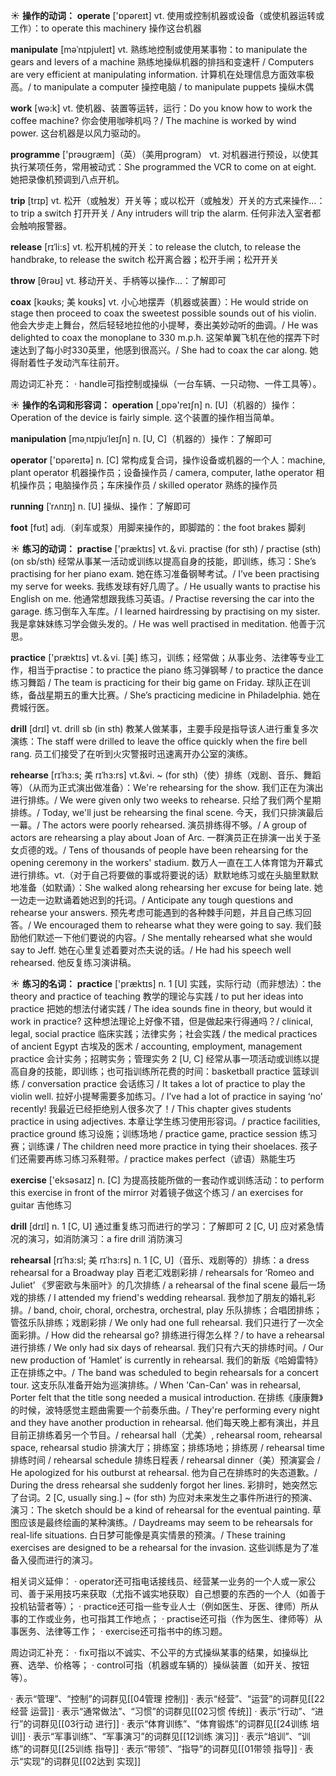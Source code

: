 ☀ <span class="category">**操作的动词：**</span>
<span class="vocabulary">**operate**</span> ['ɒpəreɪt] 
<span class="definition">vt. 使用或控制机器或设备（或使机器运转或工作）：</span>to operate this machinery 操作这台机器

<span class="vocabulary">**manipulate**</span> [məˈnɪpjuleɪt]
<span class="definition">vt. 熟练地控制或使用某事物：</span>to manipulate the gears and levers of a machine 熟练地操纵机器的排挡和变速杆 / Computers are very efficient at manipulating information. 计算机在处理信息方面效率极高。/ to manipulate a computer 操控电脑 / to manipulate puppets 操纵木偶

<span class="vocabulary">**work**</span> [wə:k] 
<span class="definition">vt. 使机器、装置等运转，运行：</span>Do you know how to work the coffee machine? 你会使用咖啡机吗？/ The machine is worked by wind power. 这台机器是以风力驱动的。

<span class="vocabulary">**programme**</span> ['prəʊɡræm]（英）（美用program）
<span class="definition">vt. 对机器进行预设，以使其执行某项任务，常用被动式：</span>She programmed the VCR to come on at eight. 她把录像机预调到八点开机。

<span class="vocabulary">**trip**</span> [trɪp] 
<span class="definition">vt. 松开（或触发）开关等；或以松开（或触发）开关的方式来操作…：</span>to trip a switch 打开开关 / Any intruders will trip the alarm. 任何非法入室者都会触响报警器。
           
<span class="vocabulary">**release**</span> [rɪˈli:s]
<span class="definition">vt. 松开机械的开关：</span>to release the clutch, to release the handbrake, to release the switch 松开离合器；松开手闸；松开开关

<span class="vocabulary">**throw**</span> [θrəʊ] 
<span class="definition">vt. 移动开关、手柄等以操作…：</span>了解即可

<span class="vocabulary">**coax**</span> [kəʊks; 美 koʊks]
<span class="definition">vt. 小心地摆弄（机器或装置）：</span>He would stride on stage then proceed to coax the sweetest possible sounds out of his violin. 他会大步走上舞台，然后轻轻地拉他的小提琴，奏出美妙动听的曲调。/ He was delighted to coax the monoplane to 330 m.p.h. 这架单翼飞机在他的摆弄下时速达到了每小时330英里，他感到很高兴。/ She had to coax the car along. 她得耐着性子发动汽车往前开。

周边词汇补充：
· handle可指控制或操纵（一台车辆、一只动物、一件工具等）。

☀ <span class="category">**操作的名词和形容词：**</span>
<span class="vocabulary">**operation**</span> [͵ɒpə'reɪʃn] 
<span class="definition">n. [U]（机器的）操作：</span>Operation of the device is fairly simple. 这个装置的操作相当简单。
           
<span class="vocabulary">**manipulation**</span> [məˌnɪpjuˈleɪʃn]
<span class="definition">n. [U, C]（机器的）操作：</span>了解即可

<span class="vocabulary">**operator**</span> ['ɒpəreɪtə] 
<span class="definition">n. [C] 常构成复合词，操作设备或机器的一个人：</span>machine, plant operator 机器操作员；设备操作员 / camera, computer, lathe operator 相机操作员；电脑操作员；车床操作员 / skilled operator 熟练的操作员
           
<span class="vocabulary">**running**</span> [ˈrʌnɪŋ]
<span class="definition">n. [U] 操纵、操作：</span>了解即可

<span class="vocabulary">**foot**</span> [fʊt] 
<span class="definition">adj.（刹车或泵）用脚来操作的，即脚踏的：</span>the foot brakes 脚刹

☀ <span class="category">**练习的动词：**</span>
<span class="vocabulary">**practise**</span> ['præktɪs] 
<span class="definition">vt.＆vi. practise (for sth) / practise (sth) (on sb/sth) 经常从事某一活动或训练以提高自身的技能，即训练，练习：</span>She’s practising for her piano exam. 她在练习准备钢琴考试。/ I’ve been practising my serve for weeks. 我练发球有好几周了。/ He usually wants to practise his English on me. 他通常想跟我练习英语。/ Practise reversing the car into the garage. 练习倒车入车库。/ I learned hairdressing by practising on my sister. 我是拿妹妹练习学会做头发的。/ He was well practised in meditation. 他善于沉思。

<span class="vocabulary">**practice**</span> ['præktɪs] 
<span class="definition">vt.＆vi. [美] 练习，训练；经常做；从事业务、法律等专业工作，相当于practise：</span>to practice the piano 练习弹钢琴 / to practice the dance 练习舞蹈 / The team is practicing for their big game on Friday. 球队正在训练，备战星期五的重大比赛。/ She’s practicing medicine in Philadelphia. 她在费城行医。

<span class="vocabulary">**drill**</span> [drɪl] 
<span class="definition">vt. drill sb (in sth) 教某人做某事，主要手段是指导该人进行重复多次演练：</span>The staff were drilled to leave the office quickly when the fire bell rang. 员工们接受了在听到火灾警报时迅速离开办公室的演练。
           
<span class="vocabulary">**rehearse**</span> [rɪˈhɜ:s; 美 rɪˈhɜ:rs]
<span class="definition">vt.&vi. ~ (for sth)（使）排练（戏剧、音乐、舞蹈等）（从而为正式演出做准备）：</span>We're rehearsing for the show. 我们正在为演出进行排练。/ We were given only two weeks to rehearse. 只给了我们两个星期排练。/ Today, we'll just be rehearsing the final scene. 今天，我们只排演最后一幕。/ The actors were poorly rehearsed. 演员排练得不够。/ A group of actors are rehearsing a play about Joan of Arc. 一群演员正在排演一出关于圣女贞德的戏。/ Tens of thousands of people have been rehearsing for the opening ceremony in the workers' stadium. 数万人一直在工人体育馆为开幕式进行排练。<span class="definition">vt.（对于自己将要做的事或将要说的话）默默地练习或在头脑里默默地准备（如默诵）：</span>She walked along rehearsing her excuse for being late. 她一边走一边默诵着她迟到的托词。/ Anticipate any tough questions and rehearse your answers. 预先考虑可能遇到的各种棘手问题，并且自己练习回答。/ We encouraged them to rehearse what they were going to say. 我们鼓励他们默述一下他们要说的内容。/ She mentally rehearsed what she would say to Jeff. 她在心里复述着要对杰夫说的话。/ He had his speech well rehearsed. 他反复练习演讲稿。

☀ <span class="category">**练习的名词：**</span>
<span class="vocabulary">**practice**</span> ['præktɪs] 
<span class="definition">n. 1 [U] 实践，实际行动（而非想法）：</span>the theory and practice of teaching 教学的理论与实践 / to put her ideas into practice 把她的想法付诸实践 / The idea sounds fine in theory, but would it work in practice? 这种想法理论上好像不错，但是做起来行得通吗？/ clinical, legal, social practice 临床实践；法律实务；社会实践 / the medical practices of ancient Egypt 古埃及的医术 / accounting, employment, management practice 会计实务；招聘实务；管理实务 <span class="definition">2 [U, C] 经常从事一项活动或训练以提高自身的技能，即训练；也可指训练所花费的时间：</span>basketball practice 篮球训练 / conversation practice 会话练习 / It takes a lot of practice to play the violin well. 拉好小提琴需要多加练习。/ I’ve had a lot of practice in saying ‘no’ recently! 我最近已经拒绝别人很多次了！/ This chapter gives students practice in using adjectives. 本章让学生练习使用形容词。/ practice facilities, practice ground 练习设施；训练场地 / practice game, practice session 练习赛；训练课 / The children need more practice in tying their shoelaces. 孩子们还需要再练习练习系鞋带。/ practice makes perfect（谚语）熟能生巧

<span class="vocabulary">**exercise**</span> ['eksəsaɪz] 
<span class="definition">n. [C] 为提高技能所做的一套动作或训练活动：</span>to perform this exercise in front of the mirror 对着镜子做这个练习 / an exercises for guitar 吉他练习

<span class="vocabulary">**drill**</span> [drɪl] 
<span class="definition">n. 1 [C, U] 通过重复练习而进行的学习：</span>了解即可 <span class="definition">2 [C, U] 应对紧急情况的演习，如消防演习：</span>a fire drill 消防演习
           
<span class="vocabulary">**rehearsal**</span> [rɪˈhɜ:sl; 美 rɪˈhɜ:rs]
<span class="definition">n. 1 [C, U]（音乐、戏剧等的）排练：</span>a dress rehearsal for a Broadway play 百老汇戏剧彩排 / rehearsals for ‘Romeo and Juliet’ 《罗密欧与朱丽叶》的几次排练 / a rehearsal of the final scene 最后一场戏的排练 / I attended my friend's wedding rehearsal. 我参加了朋友的婚礼彩排。/ band, choir, choral, orchestra, orchestral, play 乐队排练；合唱团排练；管弦乐队排练；戏剧彩排 / We only had one full rehearsal. 我们只进行了一次全面彩排。/ How did the rehearsal go? 排练进行得怎么样？/ to have a rehearsal 进行排练 / We only had six days of rehearsal. 我们只有六天的排练时间。/ Our new production of ‘Hamlet’ is currently in rehearsal. 我们的新版《哈姆雷特》正在排练之中。/ The band was scheduled to begin rehearsals for a concert tour. 这支乐队准备开始为巡演排练。/ When 'Can-Can' was in rehearsal, Porter felt that the title song needed a musical introduction. 在排练《康康舞》的时候，波特感觉主题曲需要一个前奏乐曲。/ They're performing every night and they have another production in rehearsal. 他们每天晚上都有演出，并且目前正排练着另一个节目。/ rehearsal hall（尤美）, rehearsal room, rehearsal space, rehearsal studio 排演大厅；排练室；排练场地；排练房 / rehearsal time 排练时间 / rehearsal schedule 排练日程表 / rehearsal dinner（美）预演宴会 / He apologized for his outburst at rehearsal. 他为自己在排练时的失态道歉。/ During the dress rehearsal she suddenly forgot her lines. 彩排时，她突然忘了台词。<span class="definition">2 [C, usually sing.] ~ (for sth) 为应对未来发生之事件所进行的预演、演习：</span>The sketch should be a kind of rehearsal for the eventual painting. 草图应该是最终绘画的某种演练。/ Daydreams may seem to be rehearsals for real-life situations. 白日梦可能像是真实情景的预演。/ These training exercises are designed to be a rehearsal for the invasion. 这些训练是为了准备入侵而进行的演习。

相关词义延伸：
· operator还可指电话接线员、经营某一业务的一个人或一家公司、善于采用技巧来获取（尤指不诚实地获取）自己想要的东西的一个人（如善于投机钻营者等）；
· practice还可指一些专业人士（例如医生、牙医、律师）所从事的工作或业务，也可指其工作地点；
· practise还可指（作为医生、律师等）从事医务、法律等工作；
· exercise还可指书中的练习题。

周边词汇补充：
· fix可指以不诚实、不公平的方式操纵某事的结果，如操纵比赛、选举、价格等；
· control可指（机器或车辆的）操纵装置（如开关、按钮等）。

· 表示“管理”、“控制”的词群见[[04管理 控制]]
· 表示“经营”、“运营”的词群见[[22经营 运营]]
· 表示“通常做法”、“习惯”的词群见[[02习惯 传统]]
· 表示“行动”、“进行”的词群见[[03行动 进行]]
· 表示“体育训练”、“体育锻炼”的词群见[[24训练 培训]]
· 表示“军事训练”、“军事演习”的词群见[[12训练 演习]]
· 表示“培训”、“训练”的词群见[[25训练 指导]]
· 表示“带领”、“指导”的词群见[[01带领 指导]]
· 表示“实现”的词群见[[02达到 实现]]
